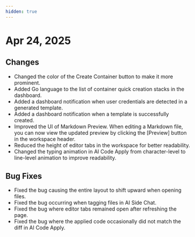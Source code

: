 ```yaml
---
hidden: true
---
```


# Apr 24, 2025

## **Changes**

* Changed the color of the Create Container button to make it more prominent.
* Added Go language to the list of container quick creation stacks in the dashboard.
* Added a dashboard notification when user credentials are detected in a generated template.
* Added a dashboard notification when a template is successfully created.
* Improved the UI of Markdown Preview. When editing a Markdown file, you can now view the updated preview by clicking the \[Preview] button in the workspace header.
* Reduced the height of editor tabs in the workspace for better readability.
* Changed the typing animation in AI Code Apply from character-level to line-level animation to improve readability.

## Bug Fixes

* Fixed the bug causing the entire layout to shift upward when opening files.
* Fixed the bug occurring when tagging files in AI Side Chat.
* Fixed the bug where editor tabs remained open after refreshing the page.
* Fixed the bug where the applied code occasionally did not match the diff in AI Code Apply.
